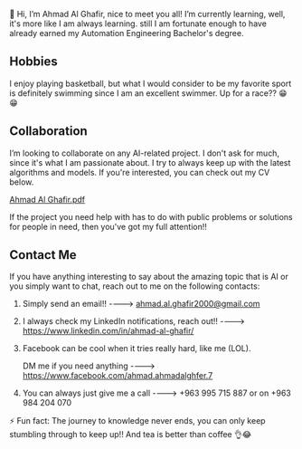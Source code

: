 👋 Hi, I’m Ahmad Al Ghafir, nice to meet you all! I’m currently learning, well, it's more like I am always learning.
still I am fortunate enough to have already earned my Automation Engineering Bachelor's degree. 

## Hobbies
I enjoy playing basketball, but what I would consider to be my favorite sport is definitely swimming since I am an excellent swimmer. Up for a race?? 😁😁

## Collaboration
I’m looking to collaborate on any AI-related project. I don't ask for much, since it's what I am passionate about.
I try to always keep up with the latest algorithms and models. If you're interested, you can check out my CV below. 

[Ahmad Al Ghafir.pdf](https://github.com/user-attachments/files/16985963/Ahmad.Al.Ghafir.pdf)

If the project you need help with has to do with public problems or solutions for people in need, then you've got my full attention!!

## Contact Me
If you have anything interesting to say about the amazing topic that is AI or you simply want to chat, reach out to me on the following contacts:
1. Simply send an email!!  ----> ahmad.al.ghafir2000@gmail.com
2. I always check my LinkedIn notifications, reach out!! ----> https://www.linkedin.com/in/ahmad-al-ghafir/
3. Facebook can be cool when it tries really hard, like me (LOL).
   
    DM me if you need anything ----> https://www.facebook.com/ahmad.ahmadalghfer.7
4. You can always just give me a call ----> +963 995 715 887 or on +963 984 204 070

⚡ Fun fact: The journey to knowledge never ends, you can only keep stumbling through to keep up!! And tea is better than coffee 👌😂
